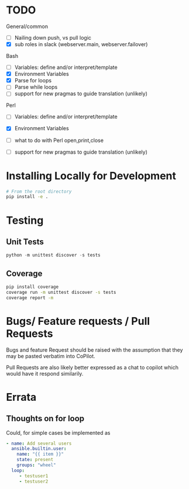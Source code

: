 # TODO
General/common
- [ ] Nailing down push, vs pull logic
- [x] sub roles in slack (webserver.main, webserver.failover)

Bash
- [ ] Variables: define and/or interpret/template
- [x] Environment Variables 
- [x] Parse for loops
- [ ] Parse while loops
- [ ] support for new pragmas to guide translation (unlikely)

Perl
- [ ] Variables: define and/or interpret/template
- [x] Environment Variables
- [ ] what to do with Perl open,print,close 
- [ ] support for new pragmas to guide translation (unlikely)



# Installing Locally for Development
```bash
# From the root directory
pip install -e .
```

# Testing

## Unit Tests
```python
python -m unittest discover -s tests
```
## Coverage
```bash
pip install coverage
coverage run -m unittest discover -s tests
coverage report -m
```

# Bugs/ Feature requests / Pull Requests

Bugs and feature Request should be raised with the assumption that they may be pasted verbatim into CoPilot. 


Pull Requests are also likely better expressed as a chat to copilot which would have it respond similarily.


# Errata

## Thoughts on for loop

Could, for simple cases be implemented as

```yaml
- name: Add several users
  ansible.builtin.user:
    name: "{{ item }}"
    state: present
    groups: "wheel"
  loop:
     - testuser1
     - testuser2
```